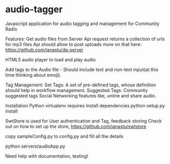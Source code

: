 # audio-tagger
Javascript application for audio tagging and management for Community
Radio

Features:
Get audio files from Server
Api request returns a collection of urls for mp3 files
Api should allow to post uploads
more on that here: https://github.com/janastu/da-server

HTML5 audio player to load and play audio

Add tags to the Audio file - Should include text and non-text input(at this
time thinking about emoji).

Tag Management:
Set Tags: A set of pre-defined tags, whose definition should help in
workflow management.
Suggested Tags: Community suggested tags
Social Networking features like, unline and share audio.

Installation
Python virtualenv requires
Install dependencies
python setup.py install

SwtStore is used for User authentication and Tag, feedback storing
Check out on how to set up the store,
https://github.com/janastu/swtstore 

copy sampleConfig.py to config.py
and fill all the details

python servers/audioApp.py

Need help with documentation, testing!

